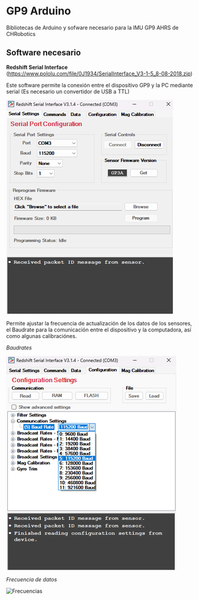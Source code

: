 # GP9 Arduino
Bibliotecas de Arduino y sofware necesario para la IMU GP9 AHRS de CHRobotics
## Software necesario 
**Redshift Serial Interface** (https://www.pololu.com/file/0J1934/SerialInterface_V3-1-5_8-08-2018.zip)

Este software permite la conexión entre el dispositivo GP9 y la PC mediante serial (Es necesario un convertidor de USB a TTL) 

![Interfaz gráfica](https://raw.githubusercontent.com/Frunk98/GP9_Arduino/main/RS.png)

Permite ajustar la frecuencia de actualización de los datos de los sensores, el Baudrate para la comunicación entre el dispositivo y la computadora, así como algunas calibraciónes. 

*Baudrates*

![Baudrates](https://github.com/Frunk98/GP9_Arduino/blob/main/rs2.png)

*Frecuencia de datos*

![Frecuencias](https://github.com/Frunk98/GP9_Arduino/upload)


